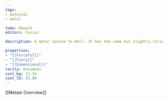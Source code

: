 ```yaml
---
tags:
- material
- metal

todo: Rework
editors: Fusion

description: A metal native to Hell. It has the same but slightly stringer properties as steel. Sometimes tiny amounts seep into the material plane. Seems to shift and move on its own.

properties:
- "[[Forceful]]"
- "[[Fiery]]"
- "[[Dimensional]]"
rarity: Uncommon
cost_kg: 11.34
cost_lb: 25.00
---
```

[[Metals Overview]]
